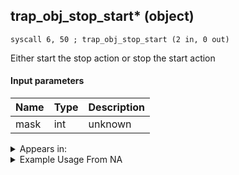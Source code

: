 ## trap_obj_stop_start* (object)

`syscall 6, 50 ; trap_obj_stop_start (2 in, 0 out)`

Either start the stop action or stop the start action

#### Input parameters
| Name | Type | Description
|------|------|------------
| mask   | int   | unknown




<details>
	<summary>Appears in:</summary>

</details>

<details>
	<summary>Example Usage From NA</summary>
```

```
</details>


